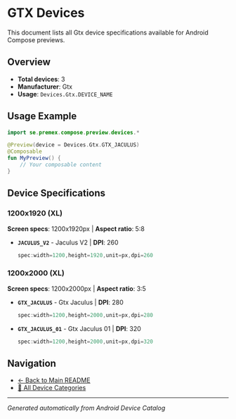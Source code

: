 # GTX Devices

This document lists all Gtx device specifications available for Android Compose previews.

## Overview

- **Total devices**: 3
- **Manufacturer**: Gtx
- **Usage**: `Devices.Gtx.DEVICE_NAME`

## Usage Example

```kotlin
import se.premex.compose.preview.devices.*

@Preview(device = Devices.Gtx.GTX_JACULUS)
@Composable
fun MyPreview() {
    // Your composable content
}
```

## Device Specifications

### 1200x1920 (XL)

**Screen specs**: 1200x1920px | **Aspect ratio**: 5:8

- **`JACULUS_V2`** - Jaculus V2 | **DPI**: 260
  ```kotlin
  spec:width=1200,height=1920,unit=px,dpi=260
  ```

### 1200x2000 (XL)

**Screen specs**: 1200x2000px | **Aspect ratio**: 3:5

- **`GTX_JACULUS`** - Gtx Jaculus | **DPI**: 280
  ```kotlin
  spec:width=1200,height=2000,unit=px,dpi=280
  ```

- **`GTX_JACULUS_01`** - Gtx Jaculus 01 | **DPI**: 320
  ```kotlin
  spec:width=1200,height=2000,unit=px,dpi=320
  ```

## Navigation

- [← Back to Main README](../../README.md)
- [📱 All Device Categories](../README.md)

---
*Generated automatically from Android Device Catalog*
